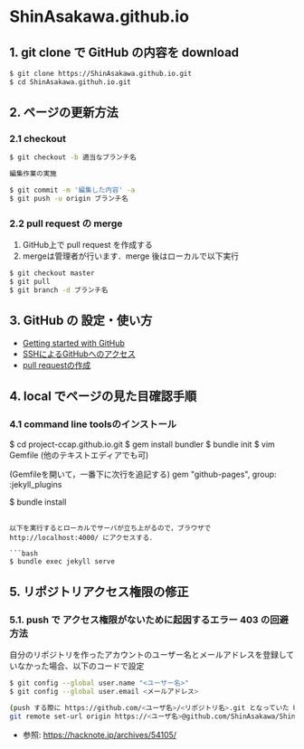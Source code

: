 # ShinAsakawa.github.io

## 1. git clone で GitHub の内容を download

```bash
$ git clone https://ShinAsakawa.github.io.git
$ cd ShinAsakawa.githuh.io.git
```
## 2. ページの更新方法

### 2.1 checkout

```bash
$ git checkout -b 適当なブランチ名

編集作業の実施

$ git commit -m '編集した内容' -a
$ git push -u origin ブランチ名
```

### 2.2 pull request の merge

1. GitHub上で pull request を作成する
2. mergeは管理者が行います．merge 後はローカルで以下実行

```bash
$ git checkout master
$ git pull
$ git branch -d ブランチ名
```

## 3. GitHub の 設定・使い方

- [Getting started with GitHub](https://help.github.com/en/github/getting-started-with-github)
- [SSHによるGitHubへのアクセス](https://help.github.com/en/github/authenticating-to-github/connecting-to-github-with-ssh)
- [pull requestの作成](https://help.github.com/en/github/collaborating-with-issues-and-pull-requests/about-pull-requests)

## 4. local でページの見た目確認手順

### 4.1 command line toolsのインストール

$ cd project-ccap.github.io.git
$ gem install bundler
$ bundle init
$ vim Gemfile (他のテキストエディアでも可)

(Gemfileを開いて，一番下に次行を追記する)
gem "github-pages", group: :jekyll_plugins

$ bundle install
```

以下を実行するとローカルでサーバが立ち上がるので，ブラウザでhttp://localhost:4000/ にアクセスする．

```bash
$ bundle exec jekyll serve
```

## 5. リポジトリアクセス権限の修正

### 5.1. push で アクセス権限がないために起因するエラー 403 の回避方法 

自分のリポジトリを作ったアカウントのユーザー名とメールアドレスを登録していなかった場合、以下のコードで設定

```bash
$ git config --global user.name "<ユーザー名>"
$ git config --global user.email <メールアドレス>

(push する際に https://github.com/<ユーザ名>/<リポジトリ名>.git となっていた URL にユーザー名を入れる)
git remote set-url origin https://<ユーザ名>@github.com/ShinAsakawa/ShinAsakawa.github.io.git
```

- 参照: <https://hacknote.jp/archives/54105/>

